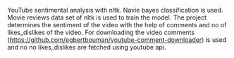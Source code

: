 YouTube sentimental analysis with nltk. Navie bayes classification is used. Movie reviews data set of nltk is used to train the model. The project determines the sentiment of the video with the help of comments and no of likes_dislikes of the video. For downloading the video comments (https://github.com/egbertbouman/youtube-comment-downloader) is used and no no likes_dislikes are fetched using youtube api.
